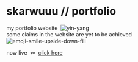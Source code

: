 # skarwuuu // portfolio

my portfolio website&nbsp;&nbsp;![yin-yang](https://github.com/skarwuuu/skarwuuu.github.io/assets/140409722/37c7b8db-05d5-417e-8c05-6328d36cc773)
<br>
some claims in the website are yet to be achieved&nbsp;&nbsp;![emoji-smile-upside-down-fill](https://github.com/skarwuuu/skarwuuu.github.io/assets/140409722/7b5c4cf0-9a12-425d-87f8-94613fb285b7)

now live&nbsp;&nbsp;∞&nbsp;&nbsp;[click here](skarwuuu.github.io/)

